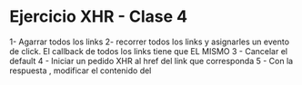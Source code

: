 # Ejercicio XHR - Clase 4
 
1- Agarrar todos los links
2- recorrer todos los links y asignarles un evento de click. El callback de todos los links tiene que EL MISMO
3 - Cancelar el default
4 - Iniciar un pedido XHR al href del link que corresponda
5 - Con la respuesta , modificar el contenido del <main> 
 